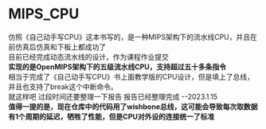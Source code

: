 # MIPS_CPU
仿照《自己动手写CPU》这本书写的，是一种MIPS架构下的流水线CPU，并且在前仿真后仿真和下板上都成功了  
目前已经完成动态流水线的设计，作为课程作业提交  
**实现的是OpenMIPS架构下的五级流水线CPU，支持超过五十多条指令**  
相当于完成了《自己动手写CPU》书上面教学版的CPU设计，但是填上了总线，并且也支持了break这个中断命令。  
就这样吧 过段时间还要整理一下报告
报告已经整理完成 --2023.1.15  
**值得一提的是，现在仓库中的代码用了wishbone总线，这可能会导致每次取数据有1个周期的延迟，牺牲了性能，但是CPU对外设的连接统一了标准**
